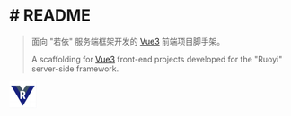 # # README

> 面向 "若依" 服务端框架开发的 [Vue3](https://cn.vuejs.org/) 前端项目脚手架。
> 
> A scaffolding for [Vue3](https://cn.vuejs.org/) front-end projects developed for the "Ruoyi" server-side framework.

![Vuery](assets/git-repo-48x48.png)

